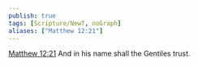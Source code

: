 ```yaml
---
publish: true
tags: [Scripture/NewT, noGraph]
aliases: ["Matthew 12:21"]
---
```

[Matthew 12:21](https://churchofjesuschrist.org/study/scriptures/nt/matt/12?lang=eng&id=p21#p21) And in his name shall the Gentiles trust.
